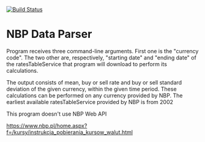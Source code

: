 [![Build Status](https://travis-ci.com/rgosik/NBP_Data_Parser.svg?branch=master)](https://travis-ci.com/rgosik/NBP_Data_Parser)
# NBP Data Parser

Program receives three command-line arguments.
First one is the "currency code".
The two other are, respectively, "starting date" and "ending date" of the ratesTableService that program will download to perform its calculations. 

The output consists of mean, buy or sell rate and buy or sell standard deviation of the given currency, within the given time period.
These calculations can be performed on any currency provided by NBP. The earliest available ratesTableService provided by NBP is from 2002 

This program doesn't use NBP Web API 

<https://www.nbp.pl/home.aspx?f=/kursy/instrukcja_pobierania_kursow_walut.html>

